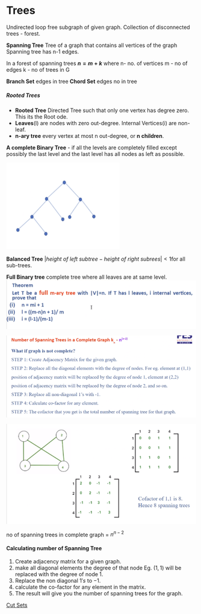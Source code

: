 # Trees

Undirected loop free subgraph of given graph.
Collection of disconnected trees - forest.

**Spanning Tree** Tree of a graph that contains all vertices of the graph
Spanning tree has n-1 edges.

In a forest of spanning trees **$n =m+k$**
where n- no. of vertices
m - no of edges
k - no of trees in G

**Branch Set** edges in tree
**Chord Set** edges no in tree
##### Rooted Trees
- **Rooted Tree** Directed Tree such that only one vertex has degree zero. This its the Root ode.
- **Leaves**(l) are nodes with zero out-degree. Internal Vertices(i) are non-leaf.
- **n-ary tree** every vertex at most n out-degree, or **n children**.


**A complete Binary Tree** - if all the levels are completely filled except possibly the last level and the last level has all nodes as left as possible.

![](../../Attachments/trees-20230928-10.png)

**Balanced Tree** $|height\ of\ left\ subtree - height\ of\ right\ subrees | < 1$for all sub-trees.

**Full Binary tree** complete tree where all leaves are at same level.
![](../../Attachments/trees-20230928-11.png)

![](../../Attachments/trees-20230928-12.png)

![../../Attachments/trees-20230928-13.png](../../Attachments/trees-20230928-13.png)

no of spanning trees in complete graph = $n^{n-2}$

#### Calculating number of Spanning Tree

1. Create adjacency matrix for a given graph. 
2. make all diagonal elements the degree of that node Eg. $(1,1)$ will be replaced with the degree of node $1$.
3. Replace the non diagonal $1's$ to $-1$.
4. calculate the co-factor for any element in the matrix.
5. The result will give you the number of spanning trees for the graph.

[Cut Sets](cut-sets)